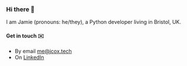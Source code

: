 ### Hi there 👋

I am Jamie (pronouns: he/they), a Python developer living in Bristol, UK.

#### Get in touch ✉️

- By email [me@jcox.tech](mailto:me@jcox.tech)
- On [LinkedIn](https://www.linkedin.com/in/jogre/)

